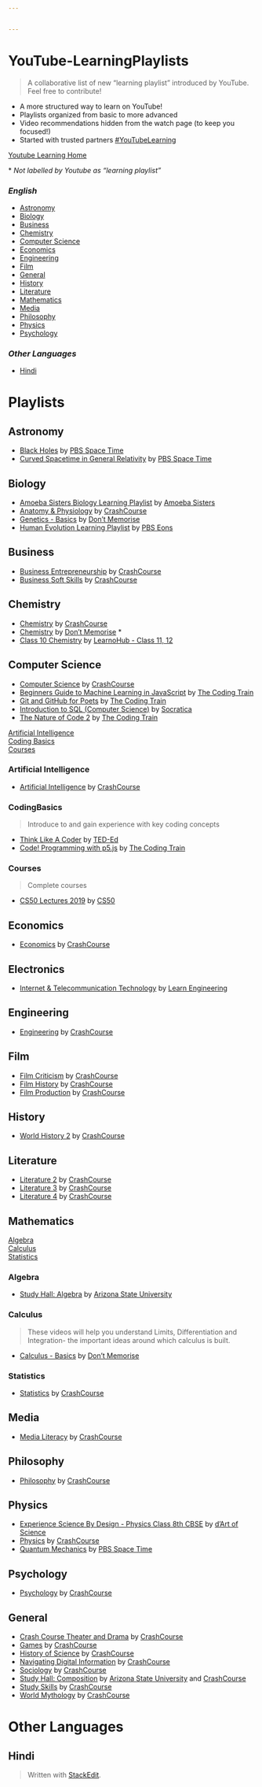 ```yaml
---


---
```


<h1 id="youtube-learningplaylists">YouTube-LearningPlaylists</h1>
<blockquote>
<p>A collaborative list of new “learning playlist” introduced by YouTube. Feel free to contribute!</p>
</blockquote>
<ul>
<li>A more structured way to learn on YouTube!</li>
<li>Playlists organized from basic to more advanced</li>
<li>Video recommendations hidden from the watch page (to keep you focused!)</li>
<li>Started with trusted partners <a href="https://twitter.com/hashtag/YouTubeLearning?src=hashtag_click">#YouTubeLearning</a></li>
</ul>
<p><a href="https://www.youtube.com/learning/">Youtube Learning Home</a></p>
<p>* <em>Not labelled by Youtube as “learning playlist”</em></p>
<h3 id="english"><em>English</em></h3>
<ul>
<li><a href="#Astronomy">Astronomy</a></li>
<li><a href="#Biology">Biology</a></li>
<li><a href="#Business">Business</a></li>
<li><a href="#Chemistry">Chemistry</a></li>
<li><a href="#Computer-Science">Computer Science</a></li>
<li><a href="#Economics">Economics</a></li>
<li><a href="#Engineering">Engineering</a></li>
<li><a href="#Film">Film</a></li>
<li><a href="#General">General</a></li>
<li><a href="#History">History</a></li>
<li><a href="#Literature">Literature</a></li>
<li><a href="#Mathematics">Mathematics</a></li>
<li><a href="#Media">Media</a></li>
<li><a href="#Philosophy">Philosophy</a></li>
<li><a href="#Physics">Physics</a></li>
<li><a href="#Psychology">Psychology</a></li>
</ul>
<h3 id="other-languages"><em>Other Languages</em></h3>
<ul>
<li><a href="#hindi">Hindi</a></li>
</ul>
<h1 id="playlists">Playlists</h1>
<h2 id="astronomy">Astronomy</h2>
<ul>
<li><a href="https://www.youtube.com/playlist?list=PLsPUh22kYmNBl4h0i4mI5zDflExXJMo_x">Black Holes</a> by <a href="https://www.youtube.com/channel/UC7_gcs09iThXybpVgjHZ_7g">PBS Space Time</a></li>
<li><a href="https://www.youtube.com/playlist?list=PLsPUh22kYmNAmjsHke4pd8S9z6m_hVRur">Curved Spacetime in General Relativity</a> by <a href="https://www.youtube.com/channel/UC7_gcs09iThXybpVgjHZ_7g">PBS Space Time</a></li>
</ul>
<h2 id="biology">Biology</h2>
<ul>
<li><a href="https://www.youtube.com/playlist?list=PLwL0Myd7Dk1F0iQPGrjehze3eDpco1eVz" title="Amoeba Sisters Biology Learning Playlist">Amoeba Sisters Biology Learning Playlist</a> by <a href="https://www.youtube.com/channel/UCb2GCoLSBXjmI_Qj1vk-44g">Amoeba Sisters</a></li>
<li><a href="https://www.youtube.com/playlist?list=PL8dPuuaLjXtOAKed_MxxWBNaPno5h3Zs8">Anatomy &amp; Physiology</a> by <a href="https://www.youtube.com/channel/UCX6b17PVsYBQ0ip5gyeme-Q">CrashCourse</a></li>
<li><a href="https://www.youtube.com/playlist?list=PLmdFyQYShrjfLAV0_t4gXHuWyWXzTI2QB">Genetics - Basics</a> by <a href="https://www.youtube.com/channel/UCiTjCIT_9EXV1Wp1cY0zaUA">Don’t Memorise</a></li>
<li><a href="https://www.youtube.com/playlist?list=PLi6K9w_UbfFSxHPEDWcXxIxSA6gDR4OeZ">Human Evolution Learning Playlist</a> by <a href="https://www.youtube.com/channel/UCzR-rom72PHN9Zg7RML9EbA">PBS Eons</a></li>
</ul>
<h2 id="business">Business</h2>
<ul>
<li><a href="https://www.youtube.com/playlist?list=PL8dPuuaLjXtNamNKW5qlS-nKgA0on7Qze">Business Entrepreneurship</a> by <a href="https://www.youtube.com/channel/UCX6b17PVsYBQ0ip5gyeme-Q">CrashCourse</a></li>
<li><a href="https://www.youtube.com/playlist?list=PL8dPuuaLjXtMBsfP-lP28IFvfkISqJofM">Business Soft Skills</a> by <a href="https://www.youtube.com/channel/UCX6b17PVsYBQ0ip5gyeme-Q">CrashCourse</a></li>
</ul>
<h2 id="chemistry">Chemistry</h2>
<ul>
<li><a href="https://www.youtube.com/playlist?list=PL8dPuuaLjXtPHzzYuWy6fYEaX9mQQ8oGr">Chemistry</a> by <a href="https://www.youtube.com/channel/UCX6b17PVsYBQ0ip5gyeme-Q">CrashCourse</a></li>
<li><a href="https://www.youtube.com/playlist?list=PLmdFyQYShrjeIzbQ3bnF9c24rmYHUEw-v">Chemistry</a> by <a href="https://www.youtube.com/channel/UCiTjCIT_9EXV1Wp1cY0zaUA">Don’t Memorise</a> *</li>
<li><a href="https://www.youtube.com/playlist?list=PLCzaIJYXP5YevqNNEVmYaYeEKpeygU5KH">Class 10 Chemistry</a> by <a href="https://www.youtube.com/channel/UCEg3PHVR0vt3azbs_Qk_6cw">LearnoHub - Class 11, 12</a></li>
</ul>
<h2 id="computer-science">Computer Science</h2>
<ul>
<li><a href="https://www.youtube.com/playlist?list=PL8dPuuaLjXtNlUrzyH5r6jN9ulIgZBpdo" title="Computer Science">Computer Science</a> by <a href="https://www.youtube.com/channel/UCX6b17PVsYBQ0ip5gyeme-Q">CrashCourse</a></li>
<li><a href="https://www.youtube.com/playlist?list=PLRqwX-V7Uu6YPSwT06y_AEYTqIwbeam3y">Beginners Guide to Machine Learning in JavaScript</a> by <a href="https://www.youtube.com/channel/UCvjgXvBlbQiydffZU7m1_aw">The Coding Train</a></li>
<li><a href="https://www.youtube.com/playlist?list=PLRqwX-V7Uu6ZF9C0YMKuns9sLDzK6zoiV">Git and GitHub for Poets</a> by <a href="https://www.youtube.com/channel/UCvjgXvBlbQiydffZU7m1_aw">The Coding Train</a></li>
<li><a href="https://www.youtube.com/playlist?list=PLi01XoE8jYojRqM4qGBF1U90Ee1Ecb5tt">Introduction to SQL (Computer Science)</a> by <a href="https://www.youtube.com/channel/UCW6TXMZ5Pq6yL6_k5NZ2e0Q">Socratica</a></li>
<li><a href="https://www.youtube.com/playlist?list=PLRqwX-V7Uu6ZV4yEcW3uDwOgGXKUUsPOM">The Nature of Code 2</a> by <a href="https://www.youtube.com/channel/UCvjgXvBlbQiydffZU7m1_aw">The Coding Train</a></li>
</ul>
<p><a href="#ArtificialIntelligence">Artificial Intelligence </a><br>
<a href="#CodingBasics">Coding Basics</a><br>
<a href="#Courses">Courses</a></p>
<h3 id="artificial-intelligence">Artificial Intelligence</h3>
<ul>
<li><a href="https://www.youtube.com/playlist?list=PL8dPuuaLjXtO65LeD2p4_Sb5XQ51par_b">Artificial Intelligence</a> by <a href="https://www.youtube.com/channel/UCX6b17PVsYBQ0ip5gyeme-Q">CrashCourse</a></li>
</ul>
<h3 id="codingbasics">CodingBasics</h3>
<blockquote>
<p>Introduce to and gain experience with key coding concepts</p>
</blockquote>
<ul>
<li><a href="https://www.youtube.com/watch?v=KFVdHDMcepw&amp;list=PLJicmE8fK0EgogMqDYMgcADT1j5b911or">Think Like A Coder</a> by <a href="https://www.youtube.com/channel/UCsooa4yRKGN_zEE8iknghZA">TED-Ed</a></li>
<li><a href="https://www.youtube.com/playlist?list=PLRqwX-V7Uu6Zy51Q-x9tMWIv9cueOFTFA">Code! Programming with p5.js</a> by <a href="https://www.youtube.com/channel/UCvjgXvBlbQiydffZU7m1_aw">The Coding Train</a></li>
</ul>
<h3 id="courses">Courses</h3>
<blockquote>
<p>Complete courses</p>
</blockquote>
<ul>
<li><a href="https://www.youtube.com/playlist?list=PLhQjrBD2T381L3iZyDTxRwOBuUt6m1FnW" title="CS50 Lectures 2019">CS50 Lectures 2019</a> by <a href="https://www.youtube.com/channel/UCcabW7890RKJzL968QWEykA">CS50</a></li>
</ul>
<h2 id="economics">Economics</h2>
<ul>
<li><a href="https://www.youtube.com/playlist?list=PL8dPuuaLjXtPNZwz5_o_5uirJ8gQXnhEO">Economics</a> by <a href="https://www.youtube.com/channel/UCX6b17PVsYBQ0ip5gyeme-Q">CrashCourse</a></li>
</ul>
<h2 id="electronics">Electronics</h2>
<ul>
<li><a href="https://www.youtube.com/playlist?list=PLuUdFsbOK_8pWzW7KJjbiJ8Ow0cdHlApV">Internet &amp; Telecommunication Technology</a> by <a href="https://www.youtube.com/channel/UCqZQJ4600a9wIfMPbYc60OQ">Learn Engineering</a></li>
</ul>
<h2 id="engineering">Engineering</h2>
<ul>
<li><a href="https://www.youtube.com/playlist?list=PL8dPuuaLjXtO4A_tL6DLZRotxEb114cMR">Engineering</a> by <a href="https://www.youtube.com/channel/UCX6b17PVsYBQ0ip5gyeme-Q">CrashCourse</a></li>
</ul>
<h2 id="film">Film</h2>
<ul>
<li><a href="https://www.youtube.com/playlist?list=PL8dPuuaLjXtOCicti5dwLAKuesMQVi7hw">Film Criticism</a> by <a href="https://www.youtube.com/channel/UCX6b17PVsYBQ0ip5gyeme-Q">CrashCourse</a></li>
<li><a href="https://www.youtube.com/playlist?list=PL8dPuuaLjXtN-Bd-H_TGq72CN50Fpv_JX">Film History</a> by <a href="https://www.youtube.com/channel/UCX6b17PVsYBQ0ip5gyeme-Q">CrashCourse</a></li>
<li><a href="https://www.youtube.com/playlist?list=PL8dPuuaLjXtPnisE6CrrLO00Qoe67TDpx">Film Production</a> by <a href="https://www.youtube.com/channel/UCX6b17PVsYBQ0ip5gyeme-Q">CrashCourse</a></li>
</ul>
<h2 id="history">History</h2>
<ul>
<li><a href="https://www.youtube.com/playlist?list=PL8dPuuaLjXtNjasccl-WajpONGX3zoY4M">World History 2</a> by <a href="https://www.youtube.com/channel/UCX6b17PVsYBQ0ip5gyeme-Q">CrashCourse</a></li>
</ul>
<h2 id="literature">Literature</h2>
<ul>
<li><a href="https://www.youtube.com/playlist?list=PL8dPuuaLjXtOv-sO3lOpVm54jhwWAf_jR">Literature 2</a> by <a href="https://www.youtube.com/channel/UCX6b17PVsYBQ0ip5gyeme-Q">CrashCourse</a></li>
<li><a href="https://www.youtube.com/playlist?list=PL8dPuuaLjXtNEWbqDPdM8FrNHuyVxPQl_">Literature 3</a> by <a href="https://www.youtube.com/channel/UCX6b17PVsYBQ0ip5gyeme-Q">CrashCourse</a></li>
<li><a href="https://www.youtube.com/playlist?list=PL8dPuuaLjXtPlnUoPa11EoTZbWZLsQVMs">Literature 4</a> by <a href="https://www.youtube.com/channel/UCX6b17PVsYBQ0ip5gyeme-Q">CrashCourse</a></li>
</ul>
<h2 id="mathematics">Mathematics</h2>
<p><a href="#Algebra">Algebra</a><br>
<a href="#Calculus">Calculus</a><br>
<a href="#Statistics">Statistics</a></p>
<h3 id="algebra">Algebra</h3>
<ul>
<li><a href="https://www.youtube.com/playlist?list=PLNrrxHpJhC8l8q8cq9BXLS3guOcyLqxj6" title="Study Hall: Algebra">Study Hall: Algebra</a> by <a href="https://www.youtube.com/channel/UC027E0kdtyo0h4lLGROg-dA">Arizona State University</a></li>
</ul>
<h3 id="calculus">Calculus</h3>
<blockquote>
<p>These videos will help you understand Limits, Differentiation and Integration- the important ideas around which calculus is built.</p>
</blockquote>
<ul>
<li><a href="https://www.youtube.com/playlist?list=PLmdFyQYShrjd4Qn42rcBeFvF6Qs-b6e-L" title="Calculus - Basics">Calculus - Basics</a> by <a href="https://www.youtube.com/channel/UCiTjCIT_9EXV1Wp1cY0zaUA">Don’t Memorise</a></li>
</ul>
<h3 id="statistics">Statistics</h3>
<ul>
<li><a href="https://www.youtube.com/playlist?list=PL8dPuuaLjXtNM_Y-bUAhblSAdWRnmBUcr">Statistics</a> by <a href="https://www.youtube.com/channel/UCX6b17PVsYBQ0ip5gyeme-Q">CrashCourse</a></li>
</ul>
<h2 id="media">Media</h2>
<ul>
<li><a href="https://www.youtube.com/playlist?list=PL8dPuuaLjXtM6jSpzb5gMNsx9kdmqBfmY">Media Literacy</a> by <a href="https://www.youtube.com/channel/UCX6b17PVsYBQ0ip5gyeme-Q">CrashCourse</a></li>
</ul>
<h2 id="philosophy">Philosophy</h2>
<ul>
<li><a href="https://www.youtube.com/playlist?list=PL8dPuuaLjXtNgK6MZucdYldNkMybYIHKR">Philosophy</a> by <a href="https://www.youtube.com/channel/UCX6b17PVsYBQ0ip5gyeme-Q">CrashCourse</a></li>
</ul>
<h2 id="physics">Physics</h2>
<ul>
<li><a href="https://www.youtube.com/playlist?list=PLGy2yUUUdf3U_OI9Jaz7C_mAivH-Yx5R8">Experience Science By Design - Physics Class 8th CBSE</a> by  <a href="https://www.youtube.com/channel/UCBr7J1jRnu4m3LcyyUH679w">d’Art of Science</a></li>
<li><a href="https://www.youtube.com/playlist?list=PL8dPuuaLjXtN0ge7yDk_UA0ldZJdhwkoV">Physics</a> by <a href="https://www.youtube.com/channel/UCX6b17PVsYBQ0ip5gyeme-Q">CrashCourse</a></li>
<li><a href="https://www.youtube.com/playlist?list=PLsPUh22kYmNCGaVGuGfKfJl-6RdHiCjo1">Quantum Mechanics</a> by <a href="https://www.youtube.com/channel/UC7_gcs09iThXybpVgjHZ_7g">PBS Space Time</a></li>
</ul>
<h2 id="psychology">Psychology</h2>
<ul>
<li><a href="https://www.youtube.com/watch?v=vo4pMVb0R6M&amp;list=PL8dPuuaLjXtOPRKzVLY0jJY-uHOH9KVU6">Psychology</a> by <a href="https://www.youtube.com/channel/UCX6b17PVsYBQ0ip5gyeme-Q">CrashCourse</a></li>
</ul>
<h2 id="general">General</h2>
<ul>
<li><a href="https://www.youtube.com/playlist?list=PL8dPuuaLjXtONXALkeh5uisZqrAcPKCee">Crash Course Theater and Drama</a> by <a href="https://www.youtube.com/channel/UCX6b17PVsYBQ0ip5gyeme-Q">CrashCourse</a></li>
<li><a href="https://www.youtube.com/playlist?list=PL8dPuuaLjXtPTrc_yg73RghJEOdobAplG">Games</a> by <a href="https://www.youtube.com/channel/UCX6b17PVsYBQ0ip5gyeme-Q">CrashCourse</a></li>
<li><a href="https://www.youtube.com/playlist?list=PL8dPuuaLjXtNppY8ZHMPDH5TKK2UpU8Ng">History of Science</a> by <a href="https://www.youtube.com/channel/UCX6b17PVsYBQ0ip5gyeme-Q">CrashCourse</a></li>
<li><a href="https://www.youtube.com/playlist?list=PL8dPuuaLjXtN07XYqqWSKpPrtNDiCHTzU">Navigating Digital Information</a> by <a href="https://www.youtube.com/channel/UCX6b17PVsYBQ0ip5gyeme-Q">CrashCourse</a></li>
<li><a href="https://www.youtube.com/playlist?list=PL8dPuuaLjXtMJ-AfB_7J1538YKWkZAnGA">Sociology</a> by <a href="https://www.youtube.com/channel/UCX6b17PVsYBQ0ip5gyeme-Q">CrashCourse</a></li>
<li><a href="https://www.youtube.com/playlist?list=PLNrrxHpJhC8mNXjrAL3Ey1Q6iI35cymzl" title="Study Hall: Composition">Study Hall: Composition</a> by <a href="https://www.youtube.com/channel/UC027E0kdtyo0h4lLGROg-dA">Arizona State University</a> and <a href="https://www.youtube.com/channel/UCX6b17PVsYBQ0ip5gyeme-Q">CrashCourse</a></li>
<li><a href="https://www.youtube.com/playlist?list=PL8dPuuaLjXtNcAJRf3bE1IJU6nMfHj86W">Study Skills</a> by <a href="https://www.youtube.com/channel/UCX6b17PVsYBQ0ip5gyeme-Q">CrashCourse</a></li>
<li><a href="https://www.youtube.com/playlist?list=PL8dPuuaLjXtNCG9Vq7vdvJytS-F-xGi7_">World Mythology</a> by <a href="https://www.youtube.com/channel/UCX6b17PVsYBQ0ip5gyeme-Q">CrashCourse</a></li>
</ul>
<h1 id="other-languages-1">Other Languages</h1>
<h2 id="hindi">Hindi</h2>
<blockquote>
<p>Written with <a href="https://stackedit.io/">StackEdit</a>.</p>
</blockquote>

